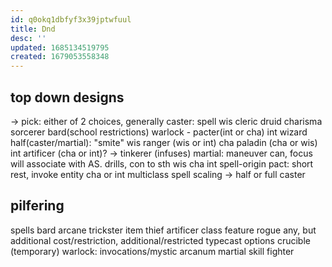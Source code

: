 ```yaml
---
id: q0okq1dbfyf3x39jptwfuul
title: Dnd
desc: ''
updated: 1685134519795
created: 1679053558348
---
```

## top down designs
-> pick: either of 2 choices, generally
caster: spell
  wis
    cleric
    druid
  charisma
    sorcerer
    bard(school restrictions)
    warlock - pacter(int or cha)
  int
    wizard
half(caster/martial): "smite"
  wis
    ranger (wis or int)
  cha
    paladin (cha or wis)
  int
    artificer (cha or int)? -> tinkerer (infuses)
martial: maneuver can, focus will associate with AS. drills, con to sth
  wis
  cha
  int
spell-origin
  pact: short rest, invoke entity
    cha or int multiclass spell scaling
      ->
    half or full caster

## pilfering
spells
  bard
  arcane trickster
item
  thief
  artificer
class feature
  rogue
any, but additional cost/restriction, additional/restricted typecast options
    crucible (temporary)
  warlock: invocations/mystic arcanum
martial skill
  fighter